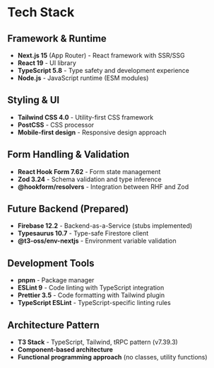 # Tech Stack

## Framework & Runtime
- **Next.js 15** (App Router) - React framework with SSR/SSG
- **React 19** - UI library
- **TypeScript 5.8** - Type safety and development experience
- **Node.js** - JavaScript runtime (ESM modules)

## Styling & UI
- **Tailwind CSS 4.0** - Utility-first CSS framework
- **PostCSS** - CSS processor
- **Mobile-first design** - Responsive design approach

## Form Handling & Validation
- **React Hook Form 7.62** - Form state management
- **Zod 3.24** - Schema validation and type inference
- **@hookform/resolvers** - Integration between RHF and Zod

## Future Backend (Prepared)
- **Firebase 12.2** - Backend-as-a-Service (stubs implemented)
- **Typesaurus 10.7** - Type-safe Firestore client
- **@t3-oss/env-nextjs** - Environment variable validation

## Development Tools
- **pnpm** - Package manager
- **ESLint 9** - Code linting with TypeScript integration
- **Prettier 3.5** - Code formatting with Tailwind plugin
- **TypeScript ESLint** - TypeScript-specific linting rules

## Architecture Pattern
- **T3 Stack** - TypeScript, Tailwind, tRPC pattern (v7.39.3)
- **Component-based architecture**
- **Functional programming approach** (no classes, utility functions)